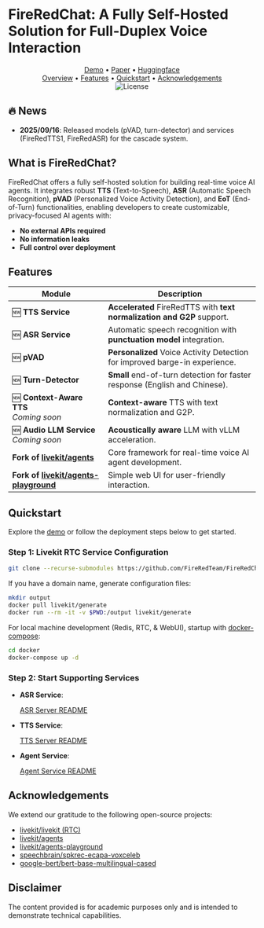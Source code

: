 # FireRedChat: A Fully Self-Hosted Solution for Full-Duplex Voice Interaction

<div align="center">
  <a href="https://fireredteam.github.io/demos/firered_chat/">Demo</a> •
  <a href="https://arxiv.org/pdf/2509.06502">Paper</a> •
  <a href="https://huggingface.co/FireRedTeam">Huggingface</a>
</div>

<div align="center">
  <a href="#what-is-fireredchat">Overview</a> •
  <a href="#features">Features</a> •
  <a href="#quickstart">Quickstart</a> •
  <a href="#acknowledgements">Acknowledgements</a>
  <br>
  <img alt="License" src="https://img.shields.io/badge/license-Apache%202.0-blue.svg">
</div>

## 🔥 News
- **2025/09/16**: Released models (pVAD, turn-detector) and services (FireRedTTS1, FireRedASR) for the cascade system.

## What is FireRedChat?

FireRedChat offers a fully self-hosted solution for building real-time voice AI agents. It integrates robust **TTS** (Text-to-Speech), **ASR** (Automatic Speech Recognition), **pVAD** (Personalized Voice Activity Detection), and **EoT** (End-of-Turn) functionalities, enabling developers to create customizable, privacy-focused AI agents with:

- **No external APIs required**
- **No information leaks**
- **Full control over deployment**

## Features

| **Module** | **Description** |
|------------|-------------|
| 🆕 **TTS Service** | **Accelerated** FireRedTTS with **text normalization and G2P** support. |
| 🆕 **ASR Service** | Automatic speech recognition with **punctuation model** integration. |
| 🆕 **pVAD** | **Personalized** Voice Activity Detection for improved barge-in experience. |
| 🆕 **Turn-Detector** | **Small** end-of-turn detection for faster response (English and Chinese). |
| 🆕 **Context-Aware TTS** <br> *Coming soon* | **Context-aware** TTS with text normalization and G2P. |
| 🆕 **Audio LLM Service** <br> *Coming soon* | **Acoustically aware** LLM with vLLM acceleration. |
| **Fork of [livekit/agents](https://github.com/livekit/agents)** | Core framework for real-time voice AI agent development. |
| **Fork of [livekit/agents-playground](https://github.com/livekit/agents-playground)** | Simple web UI for user-friendly interaction. |

## Quickstart

Explore the [demo](https://fireredteam.github.io/demos/firered_chat/) or follow the deployment steps below to get started.

### Step 1: Livekit RTC Service Configuration
```bash
git clone --recurse-submodules https://github.com/FireRedTeam/FireRedChat.git
```

If you have a domain name, generate configuration files:
```bash
mkdir output
docker pull livekit/generate
docker run --rm -it -v $PWD:/output livekit/generate
```

For local machine development (Redis, RTC, & WebUI), startup with [docker-compose](https://github.com/docker/compose/releases):
```bash
cd docker
docker-compose up -d
```

### Step 2: Start Supporting Services

- **ASR Service**:

  [ASR Server README](./fireredasr-server/README.md)

- **TTS Service**:

  [TTS Server README](./fireredtts-server/README.md)

- **Agent Service**:

  [Agent Service README](https://github.com/fireredchat-submodules/agents/blob/fireredchat/README.md)


## Acknowledgements

We extend our gratitude to the following open-source projects:
- [livekit/livekit (RTC)](https://github.com/livekit/livekit)
- [livekit/agents](https://github.com/livekit/agents)
- [livekit/agents-playground](https://github.com/livekit/agents-playground)
- [speechbrain/spkrec-ecapa-voxceleb](https://huggingface.co/speechbrain/spkrec-ecapa-voxceleb)
- [google-bert/bert-base-multilingual-cased](https://huggingface.co/google-bert/bert-base-multilingual-cased)

## Disclaimer
The content provided is for academic purposes only and is intended to demonstrate technical capabilities.
